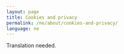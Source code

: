 ```yaml
---
layout: page
title: Cookies and privacy
permalink: /ne/about/cookies-and-privacy/
language: ne
---
```


Translation needed.
